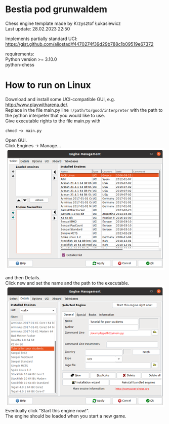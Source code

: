# Bestia pod grunwaldem
Chess engine template made by Krzysztof Łukasiewicz \
Last update: 28.02.2023 22:50

Implements partially standard UCI:
https://gist.github.com/aliostad/f4470274f39d29b788c1b09519e67372

requirements: \
Python version >= 3.10.0 \
python-chess

# How to run on Linux

Download and install some UCI-compatible GUI, e.g. http://www.playwitharena.de/. \
Replace in the file main.py line ```!/path/to/good/interpreter``` with the path to the python interpeter that you would like to use. \
Give executable rights to the file main.py with
```console
chmod +x main.py
```

Open GUI. \
Click Engines -> Manage... \
![Engine Management window](./images/manage.png)

and then Details. \
Click new and set the name and the path to the executable. \
![Engine Details window](./images/engine_settings.png) \
Eventually click "Start this engine now!". \
The engine should be loaded when you start a new game.
